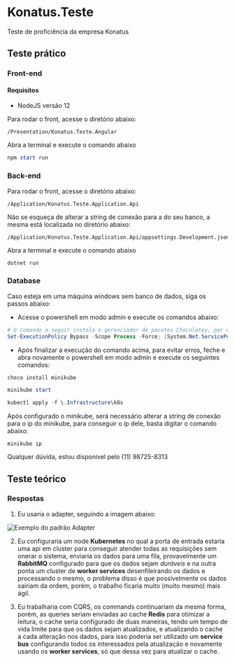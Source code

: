 # Konatus.Teste
Teste de proficiência da empresa Konatus

## Teste prático

### Front-end
#### Requisitos
- NodeJS versão 12

Para rodar o front, acesse o diretório abaixo:

    /Presentation/Konatus.Teste.Angular

Abra a terminal e execute o comando abaixo

```powershell
npm start run
```

### Back-end
Para rodar o front, acesse o diretório abaixo:

    /Application/Konatus.Teste.Application.Api

Não se esqueça de alterar a string de conexão para a do seu banco, a mesma está localizada no diretório abaixo:
    
    /Application/Konatus.Teste.Application.Api/appsettings.Development.json

Abra a terminal e execute o comando abaixo

```powershell
dotnet run
```

### Database
Caso esteja em uma máquina windows sem banco de dados, siga os passos abaixo:

- Acesse o powershell em modo admin e execute os comandos abaixo:
```powershell
# O comando a seguir instala o gerenciador de pacotes Chocolatey, por meio dele instalaremos o minikube
Set-ExecutionPolicy Bypass -Scope Process -Force; [System.Net.ServicePointManager]::SecurityProtocol = [System.Net.ServicePointManager]::SecurityProtocol -bor 3072; iex ((New-Object System.Net.WebClient).DownloadString('https://chocolatey.org/install.ps1'))
```

- Após finalizar a execução do comando acima, para evitar erros, feche e abra novamente o powershell em modo admin e execute os seguintes comandos:
```powershell
choco install minikube

minikube start

kubectl apply -f \.Infrastructure\k8s
```

Após configurado o minikube, será necessário alterar a string de conexão para o ip do minikube, para conseguir o ip dele, basta digitar o comando abaixo:

    minikube ip

Qualquer dúvida, estou disponível pelo (11) 98725-8313

## Teste teórico
### Respostas

1. Eu usaria o adapter, seguindo a imagem abaixo:

![Exemplo do padrão Adapter](https://www.programmingwithwolfgang.com/wp-content/uploads/2017/12/Adapter-pattern-UML-diagram-768x568.jpg)

2. Eu configuraria um node **Kubernetes** no qual a porta de entrada estaria uma api em cluster para conseguir atender todas as requisições sem onerar o sistema, enviaria os dados para uma fila, provavelmente um **RabbitMQ** configurado para que os dados sejam *duráveis* e na outra ponta um cluster de **worker services** desenfileirando os dados e processando o mesmo, o problema disso é que possívelmente os dados sairiam da ordem, porém, o trabalho ficaria muito (muito mesmo) mais ágil.

3. Eu trabalharia com CQRS, os commands continuariam da mesma forma, porém, as queries seriam enviadas ao cache **Redis** para otimizar a leitura, o cache seria configurado de duas maneiras, tendo um tempo de vida limite para que os dados sejam atualizados, e atualizando o cache a cada alteração nos dados, para isso poderia ser utilizado um **service bus** configurando todos os interessados pela atualização e novamente usando os **worker services**, só que dessa vez para atualizar o cache.